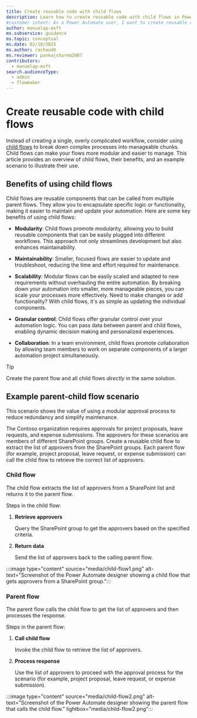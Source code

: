 ```yaml
---
title: Create reusable code with child flows
description: Learn how to create reusable code with child flows in Power Automate to build modular and scalable automation workflows.
#customer intent: As a Power Automate user, I want to create reusable code using child flows so that I can create modular and scalable automation solutions.
author: manuelap-msft
ms.subservice: guidance
ms.topic: conceptual
ms.date: 02/18/2025
ms.author: rachaudh
ms.reviewer: pankajsharma2087
contributors: 
  - manuelap-msft
search.audienceType: 
  - admin
  - flowmaker
---
```


# Create reusable code with child flows

Instead of creating a single, overly complicated workflow, consider using [child flows](/power-automate/create-child-flows) to break down complex processes into manageable chunks. Child flows can make your flows more modular and easier to manage. This article provides an overview of child flows, their benefits, and an example scenario to illustrate their use.

## Benefits of using child flows

Child flows are reusable components that can be called from multiple parent flows. They allow you to encapsulate specific logic or functionality, making it easier to maintain and update your automation. Here are some key benefits of using child flows:

- **Modularity**: Child flows promote modularity, allowing you to build reusable components that can be easily plugged into different workflows. This approach not only streamlines development but also enhances maintainability.

- **Maintainability**: Smaller, focused flows are easier to update and troubleshoot, reducing the time and effort required for maintenance.

- **Scalability**: Modular flows can be easily scaled and adapted to new requirements without overhauling the entire automation. By breaking down your automation into smaller, more manageable pieces, you can scale your processes more effectively. Need to make changes or add functionality? With child flows, it's as simple as updating the individual components.

- **Granular control**: Child flows offer granular control over your automation logic. You can pass data between parent and child flows, enabling dynamic decision making and personalized experiences.

- **Collaboration**: In a team environment, child flows promote collaboration by allowing team members to work on separate components of a larger automation project simultaneously.

> [!TIP]
> Create the parent flow and all child flows *directly* in the same solution.

## Example parent-child flow scenario

This scenario shows the value of using a modular approval process to reduce redundancy and simplify maintenance.

The Contoso organization requires approvals for project proposals, leave requests, and expense submissions. The approvers for these scenarios are members of different SharePoint groups. Create a reusable child flow to extract the list of approvers from the SharePoint groups. Each parent flow (for example, project proposal, leave request, or expense submission) can call the child flow to retrieve the correct list of approvers.

### Child flow

The child flow extracts the list of approvers from a SharePoint list and returns it to the parent flow.

Steps in the child flow:

1. **Retrieve approvers**

    Query the SharePoint group to get the approvers based on the specified criteria.

1. **Return data**

    Send the list of approvers back to the calling parent flow.

:::image type="content" source="media/child-flow1.png" alt-text="Screenshot of the Power Automate designer showing a child flow that gets approvers from a SharePoint group.":::

### Parent flow

The parent flow calls the child flow to get the list of approvers and then processes the response.

Steps in the parent flow:

1. **Call child flow**

    Invoke the child flow to retrieve the list of approvers.

1. **Process response**

    Use the list of approvers to proceed with the approval process for the scenario (for example, project proposal, leave request, or expense submission).

:::image type="content" source="media/child-flow2.png" alt-text="Screenshot of the Power Automate designer showing the parent flow that calls the child flow." lightbox="media/child-flow2.png":::

